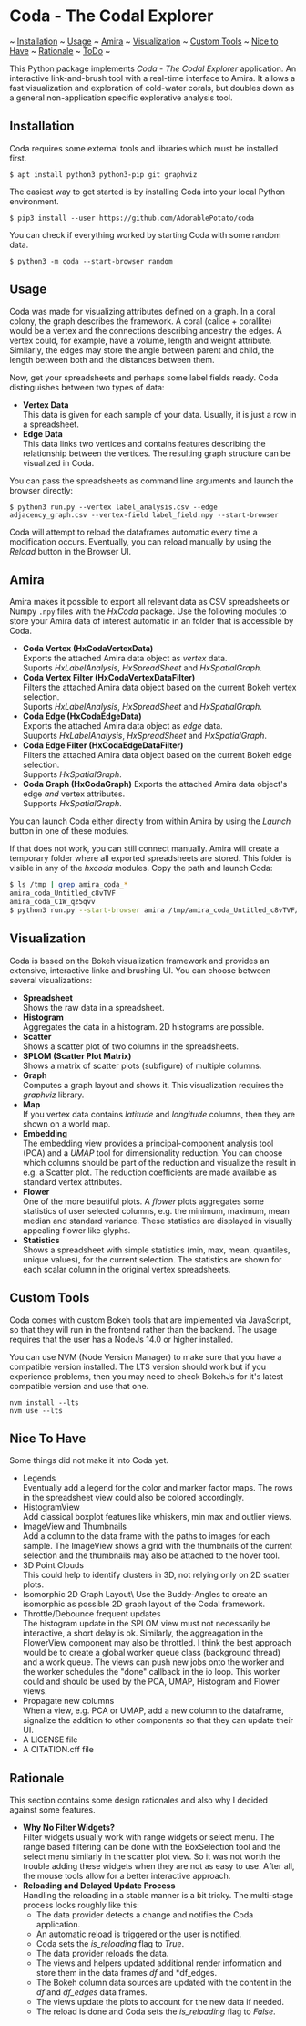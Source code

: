# Coda - The Codal Explorer

~ [Installation](#installation)
~ [Usage](#usage)
~ [Amira](#amira)
~ [Visualization](#visualization)
~ [Custom Tools](#custom-tools)
~ [Nice to Have](#nice-to-have)
~ [Rationale](#rationale)
~ [ToDo](#todo)
~

This Python package implements *Coda - The Codal Explorer* application. An interactive link-and-brush tool with a real-time interface to Amira. It allows a fast visualization and exploration of cold-water corals, but doubles down as a general non-application specific explorative analysis tool.


## Installation

Coda requires some external tools and libraries which must be installed first.
```property
$ apt install python3 python3-pip git graphviz
```

The easiest way to get started is by installing Coda into your local Python environment. 
```property
$ pip3 install --user https://github.com/AdorablePotato/coda
```

You can check if everything worked by starting Coda with some random data.
```property
$ python3 -m coda --start-browser random
```


## Usage

Coda was made for visualizing attributes defined on a graph. In a coral colony, the graph describes the framework. A coral (calice + corallite) would be a vertex and the connections describing ancestry the edges. A vertex could, for example, have a volume, length and weight attribute. Similarly, the edges may store the angle between parent and child, the length between both and the distances between them.

Now, get your spreadsheets and perhaps some label fields ready. Coda distinguishes between two types of data:
*   **Vertex Data**\
    This data is given for each sample of your data. Usually, it is just a row in a spreadsheet.
*   **Edge Data**\
    This data links two vertices and contains features describing the relationship between the vertices. The resulting graph structure can be visualized in Coda.

You can pass the spreadsheets as command line arguments and launch the browser directly:
```property
$ python3 run.py --vertex label_analysis.csv --edge adjacency_graph.csv --vertex-field label_field.npy --start-browser
```

Coda will attempt to reload the dataframes automatic every time a modification occurs. Eventually, you can reload manually by using the *Reload* button in the Browser UI.


## Amira

Amira makes it possible to export all relevant data as CSV spreadsheets or Numpy `.npy` files with the *HxCoda* package. Use the following modules to store your Amira data of interest automatic in an folder that is accessible by Coda.

*   **Coda Vertex (HxCodaVertexData)** \
    Exports the attached Amira data object as *vertex* data.\
    Suports *HxLabelAnalysis*, *HxSpreadSheet* and *HxSpatialGraph*.
*   **Coda Vertex Filter (HxCodaVertexDataFilter)** \
    Filters the attached Amira data object based on the current Bokeh vertex selection.\
    Suports *HxLabelAnalysis*, *HxSpreadSheet* and *HxSpatialGraph*.
*   **Coda Edge (HxCodaEdgeData)** \
    Exports the attached Amira data object as *edge* data.\
    Suuports *HxLabelAnalysis*, *HxSpreadSheet* and *HxSpatialGraph*.
*   **Coda Edge Filter (HxCodaEdgeDataFilter)** \
    Filters the attached Amira data object based on the current Bokeh edge selection.\
    Supports *HxSpatialGraph*.
*   **Coda Graph (HxCodaGraph)**
    Exports the attached Amira data object's edge *and* vertex attributes.\
    Supports *HxSpatialGraph*.

You can launch Coda either directly from within Amira by using the *Launch* button in one of these modules. 

If that does not work, you can still connect manually. Amira will create a temporary folder where all exported spreadsheets are stored. This folder is visible in any of the *hxcoda* modules. Copy the path and launch Coda:

```bash
$ ls /tmp | grep amira_coda_*
amira_coda_Untitled_c8vTVF
amira_coda_C1W_qz5qvv
$ python3 run.py --start-browser amira /tmp/amira_coda_Untitled_c8vTVF/ 
```


## Visualization

Coda is based on the Bokeh visualization framework and provides an extensive, interactive linke and brushing UI. You can choose between several visualizations:

*   **Spreadsheet**\
    Shows the raw data in a spreadsheet.
*   **Histogram**\
    Aggregates the data in a histogram. 2D histograms are possible.
*   **Scatter**\
    Shows a scatter plot of two columns in the spreadsheets.
*   **SPLOM (Scatter Plot Matrix)**\
    Shows a matrix of scatter plots (subfigure) of multiple columns.
*   **Graph**\
    Computes a graph layout and shows it. This visualization requires the *graphviz* library. 
*   **Map**\
    If you vertex data contains *latitude* and *longitude* columns, then they are shown on a world map.
*   **Embedding**\
    The embedding view provides a principal-component analysis tool (PCA) and a *UMAP* tool for dimensionality reduction. You can choose which columns should be part of the reduction and visualize the result in e.g. a Scatter plot. The reduction coefficients are made available as standard vertex attributes.
*   **Flower**\
    One of the more beautiful plots. A *flower* plots aggregates some statistics of user selected columns, e.g. the minimum, maximum, mean median and standard variance. These statistics are displayed in visually appealing flower like glyphs.
*   **Statistics**\
    Shows a spreadsheet with simple statistics (min, max, mean, quantiles, unique values), for the current selection. The statistics are shown for each scalar column in the original vertex spreadsheets.


## Custom Tools

Coda comes with custom Bokeh tools that are implemented via JavaScript, so that they will run in the frontend rather than the backend. The usage requires that the user has a NodeJs 14.0 or higher installed.

You can use NVM (Node Version Manager) to make sure that you have a compatible version installed. The LTS version should work but if you experience problems, then you may need to check BokehJs for it's latest compatible version and use that one.
```
nvm install --lts
nvm use --lts
```


## Nice To Have

Some things did not make it into Coda yet. 

*   Legends\
    Eventually add a legend for the color and marker factor maps. The rows in the 
    spreadsheet view could also be colored accordingly.
*   HistogramView\
    Add classical boxplot features like whiskers, min max
    and outlier views. 
*   ImageView and Thumbnails\
    Add a column to the data frame with the paths to images for each sample. The ImageView shows a grid with the thumbnails of the current selection and the thumbnails may also be attached to the hover tool.
*   3D Point Clouds\
    This could help to identify clusters in 3D, not relying only on 2D scatter plots.
*   Isomorphic 2D Graph Layout\ 
    Use the Buddy-Angles to create an isomorphic as possible 2D graph layout of the Codal framework.
*   Throttle/Debounce frequent updates\
    The histogram update in the SPLOM view must not necessarily be interactive, a short delay is ok. Similarly, the aggreagation in the FlowerView component may also be throttled. I think the best approach would be to create a global worker queue class (background thread) and a work queue. The views can push new jobs onto the worker and the worker schedules the "done" callback in the io loop. This worker could and should be used by the PCA, UMAP, Histogram and Flower views.
*   Propagate new columns\
    When a view, e.g. PCA or UMAP, add a new column to the dataframe, signalize the addition to other components so that they can update their UI.
*   A LICENSE file
*   A CITATION.cff file


## Rationale

This section contains some design rationales and also why I decided against some features.

*   **Why No Filter Widgets?**\
    Filter widgets usually work with range widgets or select menu. The range based filtering can be done with the BoxSelection tool and the select menu similarly in the scatter plot view. So it was not worth the trouble adding these widgets when they are not as easy to use. After all, the mouse tools allow for a better interactive approach.
*   **Reloading and Delayed Update Process**\
    Handling the reloading in a stable manner is a bit tricky. The multi-stage process looks roughly like this:
    *   The data provider detects a change and notifies the Coda application.
    *   An automatic reload is triggered or the user is notified.
    *   Coda sets the *is_reloading* flag to *True*.
    *   The data provider reloads the data.
    *   The views and helpers updated additional render information and store them in the data frames *df* and *df_edges.
    *   The Bokeh column data sources are updated with the content in the *df* and *df_edges* data frames.
    *   The views update the plots to account for the new data if needed.
    *   The reload is done and Coda sets the *is_reloading* flag to *False*.

